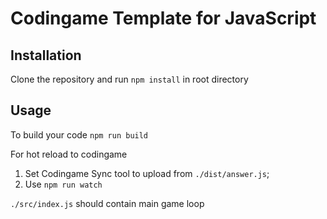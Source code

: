 # Codingame Template for JavaScript

## Installation
Clone the repository and run `npm install` in root directory

## Usage
To build your code
`npm run build`

For hot reload to codingame
1. Set Codingame Sync tool to upload from `./dist/answer.js`;
2. Use `npm run watch`

`./src/index.js` should contain main game loop
